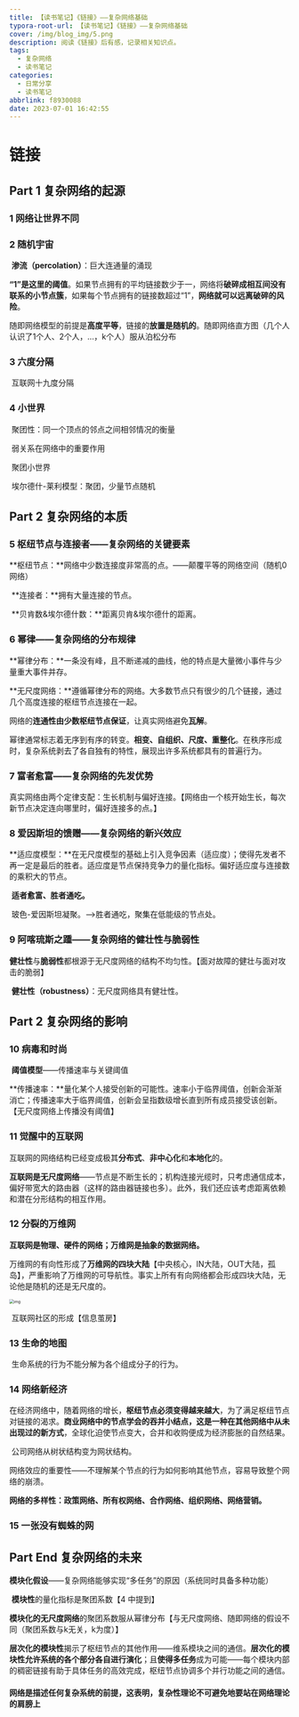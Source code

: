```yaml
---
title: 【读书笔记】《链接》——复杂网络基础
typora-root-url: 【读书笔记】《链接》——复杂网络基础
cover: /img/blog_img/5.png
description: 阅读《链接》后有感，记录相关知识点。
tags:
  - 复杂网络
  - 读书笔记
categories:
  - 日常分享
  - 读书笔记
abbrlink: f8930088
date: 2023-07-01 16:42:55
---
```




# 链接

## Part 1 复杂网络的起源

### 1 网络让世界不同

### 2 随机宇宙

​    **渗流（percolation）**：巨大连通量的涌现

​    **“1”是这里的阈值**。如果节点拥有的平均链接数少于一，网络将**破碎成相互间没有联系的小节点簇**，如果每个节点拥有的链接数超过“1”，**网络就可以远离破碎的风险**。

​    随即网络模型的前提是**高度平等**，链接的**放置是随机的**。随即网络直方图（几个人认识了1个人、2个人，…，k个人）服从泊松分布

### 3 六度分隔

​    互联网十九度分隔

### 4 小世界

​    聚团性：同一个顶点的邻点之间相邻情况的衡量

​    弱关系在网络中的重要作用

​    聚团小世界

​    埃尔德什-莱利模型：聚团，少量节点随机

## Part 2 复杂网络的本质

### 5 枢纽节点与连接者——复杂网络的关键要素

​    **枢纽节点：**网络中少数连接度非常高的点。——颠覆平等的网络空间（随机0网络）

​    **连接者：**拥有大量连接的节点。

​    **贝肯数&埃尔德什数：**距离贝肯&埃尔德什的距离。

### 6 幂律——复杂网络的分布规律

​    **幂律分布：**一条没有峰，且不断递减的曲线，他的特点是大量微小事件与少量重大事件并存。

​    **无尺度网络：**遵循幂律分布的网络。大多数节点只有很少的几个链接，通过几个高度连接的枢纽节点连接在一起。

​    网络的**连通性由少数枢纽节点保证**，让真实网络避免**瓦解**。

​    幂律通常标志着无序到有序的转变。**相变、自组织、尺度、重整化**。在秩序形成时，复杂系统剥去了各自独有的特性，展现出许多系统都具有的普遍行为。

### 7 富者愈富——复杂网络的先发优势

​    真实网络由两个定律支配：生长机制与偏好连接。【网络由一个核开始生长，每次新节点决定连向哪里时，偏好连接多的点。】

### 8 爱因斯坦的馈赠——复杂网络的新兴效应

​    **适应度模型：**在无尺度模型的基础上引入竞争因素（适应度）；使得先发者不再一定是最后的胜者。适应度是节点保持竞争力的量化指标。偏好适应度与连接数的乘积大的节点。

​    **适者愈富、胜者通吃。**

​    玻色-爱因斯坦凝聚。-->胜者通吃，聚集在低能级的节点处。

### 9 阿喀琉斯之踵——复杂网络的健壮性与脆弱性

​    **健壮性**与**脆弱性**都根源于无尺度网络的结构不均匀性。【面对故障的健壮与面对攻击的脆弱】

​    **健壮性（robustness）**：无尺度网络具有健壮性。

## Part 2 复杂网络的影响

### 10 病毒和时尚

​    **阈值模型**——传播速率与关键阈值

​    **传播速率：**量化某个人接受创新的可能性。速率小于临界阈值，创新会渐渐消亡；传播速率大于临界阈值，创新会呈指数级增长直到所有成员接受该创新。【无尺度网络上传播没有阈值】

### 11 觉醒中的互联网

​    互联网的网络结构已经变成极其**分布式**、**非中心化**和**本地化**的。

​    **互联网是无尺度网络**——节点是不断生长的；机构连接光缆时，只考虑通信成本，偏好带宽大的路由器（这样的路由器链接也多）。此外，我们还应该考虑距离依赖和潜在分形结构的相互作用。

### 12 分裂的万维网

​    **互联网是物理、硬件的网络；万维网是抽象的数据网络。**

​    万维网的有向性形成了**万维网的四块大陆**【中央核心，IN大陆，OUT大陆，孤岛】，严重影响了万维网的可导航性。事实上所有有向网络都会形成四块大陆，无论他是随机的还是无尺度的。

<img src="/watermark,type_d3F5LXplbmhlaQ,shadow_50,text_Q1NETiBAV2lsbGlhbXNfWXU=,size_20,color_FFFFFF,t_70,g_se,x_16.jpeg" alt="img" style="zoom: 50%;" />

​    互联网社区的形成【信息茧房】



### 13 生命的地图

​    生命系统的行为不能分解为各个组成分子的行为。

### 14 网络新经济

​    在经济网络中，随着网络的增长，**枢纽节点必须变得越来越大**，为了满足枢纽节点对链接的渴求。**商业网络中的节点学会的吞并小结点，这是一种在其他网络中从未出现过的新方式**，全球化迫使节点变大，合并和收购便成为经济膨胀的自然结果。

​    公司网络从树状结构变为网状结构。

​    网络效应的重要性——不理解某个节点的行为如何影响其他节点，容易导致整个网络的崩溃。

**网络的多样性：政策网络、所有权网络、合作网络、组织网络、网络营销。**

### 15 一张没有蜘蛛的网

## Part End 复杂网络的未来

​    **模块化假设**——复杂网络能够实现“多任务”的原因（系统同时具备多种功能）

​    **模块性**的量化指标是聚团系数【4 中提到】

​    **模块化的无尺度网络**的聚团系数服从幂律分布【与无尺度网络、随即网络的假设不同（聚团系数与k无关，k为度）】

​    **层次化的模块性**揭示了枢纽节点的其他作用——维系模块之间的通信。**层次化的模块性允许系统的各个部分各自进行演化**；且**使得多任务**成为可能——每个模块内部的稠密链接有助于具体任务的高效完成，枢纽节点协调多个并行功能之间的通信。



####     网络是描述任何复杂系统的前提，这表明，复杂性理论不可避免地要站在网络理论的肩膀上
